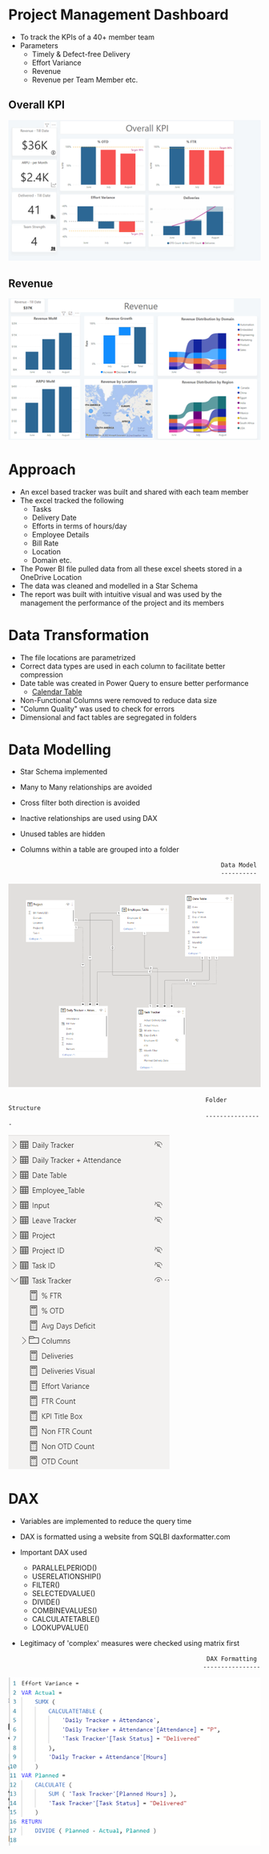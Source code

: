 # Project Management Dashboard

- To track the KPIs of a 40+ member team
- Parameters
  - Timely & Defect-free Delivery
  - Effort Variance
  - Revenue
  - Revenue per Team Member etc.

## Overall KPI

![alt text](https://github.com/sovanp438/Power-BI/blob/30f31e99e5b9b5b9e83dcd599ada3040e60f7db3/Images/Report_1.png "")


## Revenue

![alt text](https://github.com/sovanp438/Power-BI/blob/5b82470980e9186bbc77448563492b81875ecfa2/Images/Report_2.png "")

# Approach

- An excel based tracker was built and shared with each team member
- The excel tracked the following
  - Tasks 
  - Delivery Date
  - Efforts in terms of hours/day
  - Employee Details
  - Bill Rate
  - Location
  - Domain etc.
- The Power BI file pulled data from all these excel sheets stored in a OneDrive Location
- The data was cleaned and modelled in a Star Schema
- The report was built with intuitive visual and was used by the management the performance of the project and its members

# Data Transformation

- The file locations are parametrized
- Correct data types are used in each column to facilitate better compression
- Date table was created in Power Query to ensure better performance
  - [Calendar Table](https://radacad.com/all-in-one-script-to-create-calendar-table-or-date-dimension-using-dax-in-power-bi)
- Non-Functional Columns were removed to reduce data size
- &quot;Column Quality&quot; was used to check for errors
- Dimensional and fact tables are segregated in folders

# Data Modelling

- Star Schema implemented
- Many to Many relationships are avoided
- Cross filter both direction is avoided
- Inactive relationships are used using DAX
- Unused tables are hidden
- Columns within a table are grouped into a folder



                                                              Data Model
                                                              ----------
![alt text](https://github.com/sovanp438/Power-BI/blob/8b040536792c2c0ecb6b19be2481ba79897b1340/Images/Data_Model.png "Logo Title Text 1")





                                                           Folder Structure
                                                           ----------------
![alt text](https://github.com/sovanp438/Power-BI/blob/6408d8d628536ed062e4e8abb995c478dce8bb14/Images/Folder_Structure.png "")


# DAX

- Variables are implemented to reduce the query time
- DAX is formatted using a website from SQLBI daxformatter.com
- Important DAX used
  - PARALLELPERIOD()
  - USERELATIONSHIP()
  - FILTER()
  - SELECTEDVALUE()
  - DIVIDE()
  - COMBINEVALUES()
  - CALCULATETABLE()
  - LOOKUPVALUE()
- Legitimacy of &#39;complex&#39; measures were checked using matrix first



                                                          DAX Formatting
                                                         ----------------
![alt text](https://github.com/sovanp438/Power-BI/blob/6408d8d628536ed062e4e8abb995c478dce8bb14/Images/DAX%20Formatting.png "")
